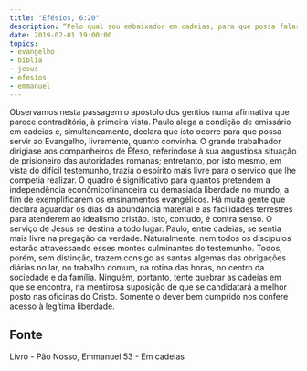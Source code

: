 ```yaml
---
title: "Efésios, 6:20"
description: “Pelo qual sou embaixador em cadeias; para que possa falar dele livremente, como me convém falar.” - Paulo
date: 2019-02-01 19:00:00
topics: 
- evangelho
- biblia
- jesus
- efesios
- emmanuel
---
```


Observamos nesta passagem o apóstolo dos gentios numa afirmativa que
parece contraditória, à primeira vista.
Paulo alega a condição de emissário em cadeias e, simultaneamente,
declara que isto ocorre para que possa servir ao Evangelho, livremente, quanto
convinha.
O grande trabalhador dirigia­se aos companheiros de Éfeso, referindo­se à
sua angustiosa situação de prisioneiro das autoridades romanas; entretanto, por isto
mesmo, em vista do difícil testemunho, trazia o espírito mais livre para o serviço que
lhe competia realizar.
O quadro é significativo para quantos pretendem a independência
econômico­financeira ou demasiada liberdade no mundo, a fim de exemplificarem
os ensinamentos evangélicos.
Há muita gente que declara aguardar os dias da abundância material e as
facilidades terrestres para atenderem ao idealismo cristão. Isto, contudo, é contra­
senso. O serviço de Jesus se destina a todo lugar.
Paulo, entre cadeias, se sentia mais livre na pregação da verdade.
Naturalmente, nem todos os discípulos estarão atravessando esses montes
culminantes do testemunho. Todos, porém, sem distinção, trazem consigo as santas
algemas das obrigações diárias no lar, no trabalho comum, na rotina das horas, no
centro da sociedade e da família.
Ninguém, portanto, tente quebrar as cadeias em que se encontra, na
mentirosa suposição de que se candidatará a melhor posto nas oficinas do Cristo.
Somente o dever bem cumprido nos confere acesso à legítima liberdade.




## Fonte
Livro - Pão Nosso, Emmanuel
53 - Em cadeias
